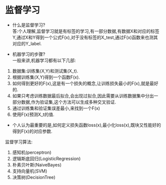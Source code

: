 # 监督学习
+ 什么是监督学习?  
答:个人理解,监督学习就是有标签的学习,有一部分数据,有数据X和对应的标签Y,通过X和Y得到一个公式F(x),对于没有标签的X_test,通过F(x)函数来也测其对应的Y_label.

+ 机器学习的步骤?  
一般来讲,机器学习都有以下几部:
1. 数据集:训练集(X,Y)和测试集(X_t).
2. 根据训练集(X,Y)得到一个函数F(x).
3. 如何得到更好的F(x),这是有一个损失的概念,让训练损失最小的F(x),就是最好的.
4. 如果只考虑训练数据最后拟合,会出现过拟合,因此需要从训练数据集中分出一部分数据,作为验证集,这个方法可以生成多种交叉验证.
5. 通过训练集和验证集误差最小,来找到一个F(x)
6. 使用F(x)预测X_t的值.

+ 个人认为最重要的是,如何定义损失函数loss(x),最小化loss(x),既块又性能好的得到F(x)的对应参数.

监督学习算法:
1. 感知机(perceptron)
2. 逻辑斯底回归(LogisticRegression)
3. 朴素贝叶斯(NaiveBayes)
4. 支持向量机(SVM)
5. 决策树(DecisionTree)
